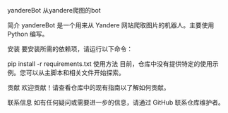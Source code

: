 yandereBot
从yandere爬图的bot

简介
yandereBot 是一个用来从 Yandere 网站爬取图片的机器人。主要使用 Python 编写。

安装
要安装所需的依赖项，请运行以下命令：

pip install -r requirements.txt
使用方法
目前，仓库中没有提供特定的使用示例。您可以从主脚本和相关文件开始探索。

贡献
欢迎贡献！请查看仓库中的现有指南以了解如何贡献。

联系信息
如有任何疑问或需要进一步的信息，请通过 GitHub 联系仓库维护者。
